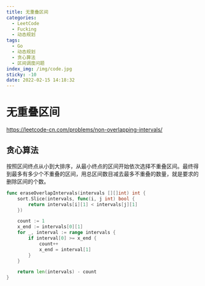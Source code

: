```yaml
---
title: 无重叠区间
categories:
  - LeetCode
  - Fucking
  - 动态规划
tags:
  - Go
  - 动态规划
  - 贪心算法
  - 区间调度问题
index_img: /img/code.jpg
sticky: -10
date: 2022-02-15 14:18:32
---
```


# 无重叠区间

https://leetcode-cn.com/problems/non-overlapping-intervals/

## 贪心算法

按照区间终点从小到大排序，从最小终点的区间开始依次选择不重叠区间。最终得到最多有多少个不重叠的区间，用总区间数目减去最多不重叠的数量，就是要求的删除区间的个数。

```go
func eraseOverlapIntervals(intervals [][]int) int {
    sort.Slice(intervals, func(i, j int) bool {
        return intervals[i][1] < intervals[j][1]
    })

    count := 1
    x_end := intervals[0][1]
    for _, interval := range intervals {
        if interval[0] >= x_end {
            count++
            x_end = interval[1]
        }
    }

    return len(intervals) - count
}
```